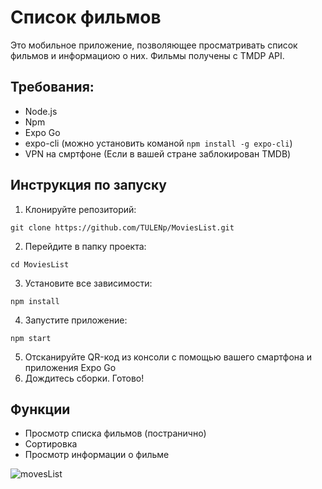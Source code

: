 # Список фильмов

Это мобильное приложение, позволяющее просматривать список фильмов и информациою о них. Фильмы получены с TMDP API.

## Требования:
- Node.js
- Npm
- Expo Go
- expo-cli (можно установить команой ```npm install -g expo-cli```)
- VPN на смртфоне (Если в вашей стране заблокирован TMDB)

## Инструкция по запуску

1. Клонируйте репозиторий:

```
git clone https://github.com/TULENp/MoviesList.git
```

2. Перейдите в папку проекта:

```
cd MoviesList
```

3. Установите все зависимости:

```
npm install
```

4. Запустите приложение:

```
npm start
```
5. Отсканируйте QR-код из консоли с помощью вашего смартфона и приложения Expo Go
6. Дождитесь сборки. Готово!

## Функции 
- Просмотр списка фильмов (постранично)
- Сортировка 
- Просмотр информации о фильме

![movesList](https://github.com/TULENp/MoviesList/assets/83094079/cc86c87e-0b72-415b-a542-47973755acf0)

  
